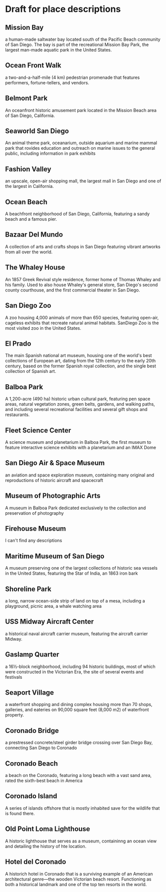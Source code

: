 # Draft for place descriptions

## Mission Bay
a human-made saltwater bay located south of the Pacific Beach community of San Diego. The bay is part of the recreational Mission Bay Park, the largest man-made aquatic park in the United States.

## Ocean Front Walk
a two-and-a-half-mile (4 km) pedestrian promenade that features performers, fortune-tellers, and vendors.

## Belmont Park
An oceanfront historic amusement park located in the Mission Beach area of San Diego, California.

## Seaworld San Diego
An animal theme park, oceanarium, outside aquarium and marine mammal park that rovides education and outreach on marine issues to the general public, including information in park exhibits

## Fashion Valley
an upscale, open-air shopping mall, the largest mall in San Diego and one of the largest in California.

## Ocean Beach
A beachfront neighborhood of San Diego, California, featuring a sandy beach and a famous pier.

## Bazaar Del Mundo
A collection of arts and crafts shops in San Diego featuring vibrant artworks from all over the world.

## The Whaley House
An 1857 Greek Revival style residence, former home of Thomas Whaley and his family. Used to also house Whaley's general store, San Diego's second county courthouse, and the first commercial theater in San Diego.

## San Diego Zoo
A zoo housing 4,000 animals of more than 650 species, featuring open-air, cageless exhibits that recreate natural animal habitats. SanDiego Zoo is the most visited zoo in the United States.

## El Prado
The main Spanish national art museum, housing one of the world's best collections of European art, dating from the 12th century to the early 20th century, based on the former Spanish royal collection, and the single best collection of Spanish art.

## Balboa Park
A 1,200-acre (490 ha) historic urban cultural park, featuring pen space areas, natural vegetation zones, green belts, gardens, and walking paths, and including several recreational facilities and several gift shops and restaurants.

## Fleet Science Center
A science museum and planetarium in Balboa Park, the first museum to feature interactive science exhibits with a planetarium and an IMAX Dome

## San Diego Air & Space Museum
an aviation and space exploration museum, containing many original and reproductions of historic aircraft and spacecraft

## Museum of Photographic Arts
A museum in Balboa Park dedicated exclusively to the collection and preservation of photography

## Firehouse Museum
I can't find any descriptions

## Maritime Museum of San Diego
A museum preserving one of the largest collections of historic sea vessels in the United States, featuring the Star of India, an 1863 iron bark

## Shoreline Park
a long, narrow ocean-side strip of land on top of a mesa, including a playground, picnic area, a whale watching area

## USS Midway Aircraft Center
a historical naval aircraft carrier museum, featuring the aircraft carrier Midway.

## Gaslamp Quarter
a 16½-block neighborhood, including 94 historic buildings, most of which were constructed in the Victorian Era, the site of several events and festivals

## Seaport Village
a waterfront shopping and dining complex housing more than 70 shops, galleries, and eateries on 90,000 square feet (8,000 m2) of waterfront property.

## Coronado Bridge
a prestressed concrete/steel girder bridge crossing over San Diego Bay, connecting San Diego to Coronado

## Coronado Beach
a beach on the Coronado, featuring a long beach with a vast sand area, rated the sixth-best beach in America

## Coronado Island
A series of islands offshore that is mostly inhabited save for the wildlife that is found there.

## Old Point Loma Lighthouse
A historic lighthouse that serves as a museum, containinng an ocean view and detailing the history of hte location.

## Hotel del Coronado
A historich hotel in Coronado that is a surviving example of an American architectural genre—the wooden Victorian beach resort. Functioning as both a historical landmark and one of the top ten resorts in the world.